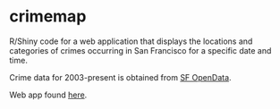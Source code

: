 # crimemap
R/Shiny code for a web application that displays the locations and categories of crimes occurring in San Francisco for a specific date and time.

Crime data for 2003-present is obtained from [SF OpenData](https://data.sfgov.org/).

Web app found [here](https://kcschuster.shinyapps.io/crimemap/).
